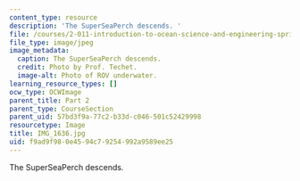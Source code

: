 ```yaml
---
content_type: resource
description: 'The SuperSeaPerch descends. '
file: /courses/2-011-introduction-to-ocean-science-and-engineering-spring-2006/f9ad9f980e4594c79254992a9589ee25_IMG_1636.jpg
file_type: image/jpeg
image_metadata:
  caption: The SuperSeaPerch descends.
  credit: Photo by Prof. Techet.
  image-alt: Photo of ROV underwater.
learning_resource_types: []
ocw_type: OCWImage
parent_title: Part 2
parent_type: CourseSection
parent_uid: 57bd3f9a-77c2-b33d-c046-501c52429998
resourcetype: Image
title: IMG_1636.jpg
uid: f9ad9f98-0e45-94c7-9254-992a9589ee25
---
```

The SuperSeaPerch descends. 

